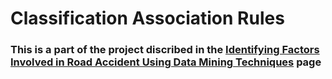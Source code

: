 # Classification Association Rules 

### This is a part of the project discribed in the [Identifying Factors Involved in Road Accident Using Data Mining Techniques](https://github.com/Raghadd7/Raghadd7.github.io/blob/master/IF_page.md) page 
